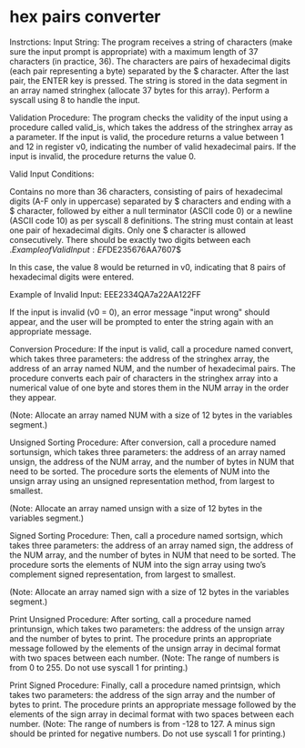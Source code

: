 # hex pairs converter
Instrctions: 
Input String: The program receives a string of characters (make sure the input prompt is appropriate) with a maximum length of 37 characters (in practice, 36). The characters are pairs of hexadecimal digits (each pair representing a byte) separated by the $ character. After the last pair, the ENTER key is pressed. The string is stored in the data segment in an array named stringhex (allocate 37 bytes for this array). Perform a syscall using 8 to handle the input.

Validation Procedure: The program checks the validity of the input using a procedure called valid_is, which takes the address of the stringhex array as a parameter. If the input is valid, the procedure returns a value between 1 and 12 in register v0, indicating the number of valid hexadecimal pairs. If the input is invalid, the procedure returns the value 0.

Valid Input Conditions:

Contains no more than 36 characters, consisting of pairs of hexadecimal digits (A-F only in uppercase) separated by $ characters and ending with a $ character, followed by either a null terminator (ASCII code 0) or a newline (ASCII code 10) as per syscall 8 definitions.
The string must contain at least one pair of hexadecimal digits.
Only one $ character is allowed consecutively.
There should be exactly two digits between each $.
Example of Valid Input: EF$DE$23$56$76$AA$76$07$

In this case, the value 8 would be returned in v0, indicating that 8 pairs of hexadecimal digits were entered.

Example of Invalid Input: EEE$23$$34$QA$7$a2$2$AA$122$FF

If the input is invalid (v0 = 0), an error message "input wrong" should appear, and the user will be prompted to enter the string again with an appropriate message.

Conversion Procedure: If the input is valid, call a procedure named convert, which takes three parameters: the address of the stringhex array, the address of an array named NUM, and the number of hexadecimal pairs. The procedure converts each pair of characters in the stringhex array into a numerical value of one byte and stores them in the NUM array in the order they appear.

(Note: Allocate an array named NUM with a size of 12 bytes in the variables segment.)

Unsigned Sorting Procedure: After conversion, call a procedure named sortunsign, which takes three parameters: the address of an array named unsign, the address of the NUM array, and the number of bytes in NUM that need to be sorted. The procedure sorts the elements of NUM into the unsign array using an unsigned representation method, from largest to smallest.

(Note: Allocate an array named unsign with a size of 12 bytes in the variables segment.)

Signed Sorting Procedure: Then, call a procedure named sortsign, which takes three parameters: the address of an array named sign, the address of the NUM array, and the number of bytes in NUM that need to be sorted. The procedure sorts the elements of NUM into the sign array using two’s complement signed representation, from largest to smallest.

(Note: Allocate an array named sign with a size of 12 bytes in the variables segment.)

Print Unsigned Procedure: After sorting, call a procedure named printunsign, which takes two parameters: the address of the unsign array and the number of bytes to print. The procedure prints an appropriate message followed by the elements of the unsign array in decimal format with two spaces between each number. (Note: The range of numbers is from 0 to 255. Do not use syscall 1 for printing.)

Print Signed Procedure: Finally, call a procedure named printsign, which takes two parameters: the address of the sign array and the number of bytes to print. The procedure prints an appropriate message followed by the elements of the sign array in decimal format with two spaces between each number. (Note: The range of numbers is from -128 to 127. A minus sign should be printed for negative numbers. Do not use syscall 1 for printing.)


